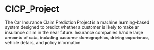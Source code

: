 # CICP_Project
The Car Insurance Claim Prediction Project is a machine learning–based system designed to predict whether a customer is likely to make an insurance claim in the near future. Insurance companies handle large amounts of data, including customer demographics, driving experience, vehicle details, and policy information
